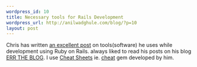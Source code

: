 ```yaml
--- 
wordpress_id: 10
title: Necessary tools for Rails Development
wordpress_url: http://anilwadghule.com/blog/?p=10
layout: post
---
```

<p>Chris has written <a href="http://errtheblog.com/post/35">an excellent post</a> on tools(software) he uses while development using Ruby on Rails. always liked to read his posts on his blog <a href="http://errtheblog.com/">ERR THE BLOG</a>. I use <a href="http://cheat.errtheblog.com/">Cheat Sheets</a> ie. <a href="http://cheat.errtheblog.com/">cheat</a> gem developed by him. </p>
